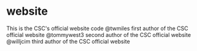 # website
This is the CSC's official website code
@twmiles first author of the CSC official website
@tommywest3 second author of the CSC official website
@willjcim third author of the CSC official website
